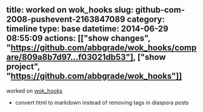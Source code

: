 title: worked on wok_hooks
slug: github-com-2008-pushevent-2163847089
category: timeline
type: base
datetime: 2014-06-29 08:55:09
actions: [["show changes", "https://github.com/abbgrade/wok_hooks/compare/809a8b7d97...f03021db53"], ["show project", "https://github.com/abbgrade/wok_hooks"]]
---
worked on [wok_hooks](https://github.com/abbgrade/wok_hooks)

 - convert html to markdown instead of removing tags in diaspora posts
